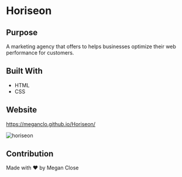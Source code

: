 # Horiseon

## Purpose
A marketing agency that offers to helps businesses optimize their web performance for customers.

## Built With
* HTML
* CSS

## Website
https://meganclo.github.io/Horiseon/

![horiseon](https://user-images.githubusercontent.com/77699944/106964620-3b227000-66f7-11eb-880a-ca0b661c93e6.jpg)



## Contribution
Made with ❤️ by Megan Close
